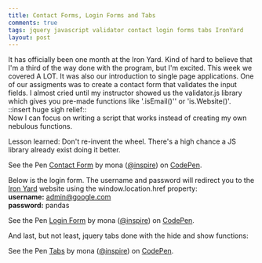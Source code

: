 ```yaml
---
title: Contact Forms, Login Forms and Tabs
comments: true
tags: jquery javascript validator contact login forms tabs IronYard
layout: post
---
```



It has officially been one month at the Iron Yard. Kind of hard to believe that I'm a third of the way done with the program, but I'm excited. This week we covered A LOT. It was also our introduction to single page applications. One of our assigments was to create a contact form that validates the input fields. I almost cried until my instructor showed us the validator.js library which gives you pre-made functions like '.isEmail()'' or 'is.Website()'. <br/>::insert huge sigh relief:: <br/>Now I can focus on writing a script that works instead of creating my own nebulous functions.

Lesson learned: Don't re-invent the wheel. There's a high chance a JS library already exist doing it better.

<p data-height="400" data-theme-id="15312" data-slug-hash="NqdXJB" data-default-tab="result" data-user="inspire" class='codepen'>See the Pen <a href='http://codepen.io/inspire/pen/NqdXJB/'>Contact Form</a> by mona (<a href='http://codepen.io/inspire'>@inspire</a>) on <a href='http://codepen.io'>CodePen</a>.</p>
<script async src="//assets.codepen.io/assets/embed/ei.js"></script>

Below is the login form. The username and password will redirect you to the <a href="http://theironyard.com/">Iron Yard</a> website using the window.location.href property:<br/>
<strong>username:</strong> admin@google.com<br/>
<strong>password:</strong> pandas


<p data-height="400" data-theme-id="15312" data-slug-hash="pJRpmY" data-default-tab="result" data-user="inspire" class='codepen'>See the Pen <a href='http://codepen.io/inspire/pen/pJRpmY/'>Login Form</a> by mona (<a href='http://codepen.io/inspire'>@inspire</a>) on <a href='http://codepen.io'>CodePen</a>.</p>
<script async src="//assets.codepen.io/assets/embed/ei.js"></script>

And last, but not least, jquery tabs done with the hide and show functions:

<p data-height="400" data-theme-id="15312" data-slug-hash="jPyzpm" data-default-tab="result" data-user="inspire" class='codepen'>See the Pen <a href='http://codepen.io/inspire/pen/jPyzpm/'>Tabs</a> by mona (<a href='http://codepen.io/inspire'>@inspire</a>) on <a href='http://codepen.io'>CodePen</a>.</p>
<script async src="//assets.codepen.io/assets/embed/ei.js"></script>
